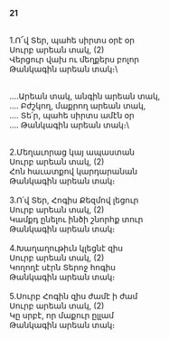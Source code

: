 **21**

\
1.Ո՜վ Տեր, պահե սիրտս օրէ օր\
 Սուրբ արեան տակ, (2)\
 Վերցուր վախ ու մեղքերս բոլոր\
 Թանկագին արեան տակ։\

\
 ....Արեան տակ, անգին արեան տակ,\
.... Բժշկող, մաքրող արեան տակ,\
.... Տե՛ր, պահե սիրտս ամէն օր\
.... Թանկագին արեան տակ։\

\
2.Մեղաւորաց կայ ապաստան\
 Սուրբ արեան տակ, (2)\
 Հոն հաւատքով կարդարանան\
 Թանկագին արեան տակ։\
\
3.Ո՛վ Տեր, Հոգիս Քեզմով լեցուր\
 Սուրբ արեան տակ, (2)\
 Կամքդ ընելու ինծի շնորհք տուր\
 Թանկագին արեան տակ։\
\
4.Խաղաղութիւն կլեցնէ զիս\
 Սուրբ արեան տակ, (2)\
 Կողողէ սէրն Տերոջ հոգիս\
 Թանկագին արեան տակ։\
\
 5.Սուրբ Հոգին զիս ժամէ ի ժամ\
 Սուրբ արեան տակ, (2)\
 Կը սրբէ, որ մաքուր ըլլամ\
 Թանկագին արեան տակ։
